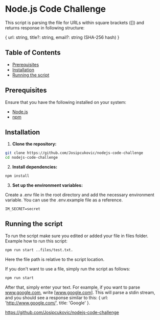 # Node.js Code Challenge

This script is parsing the file for URLs within square brackets ([]) and returns response in following structure:

{
url: string,
title?: string,
email?: string (SHA-256 hash)
}

## Table of Contents

- [Prerequisites](#prerequisites)
- [Installation](#installation)
- [Running the script](#running-the-script)

## Prerequisites

Ensure that you have the following installed on your system:

- [Node.js](https://nodejs.org/)
- [npm](https://www.npmjs.com/)

## Installation

1. **Clone the repository:**

```bash
git clone https://github.com/Josipcukovic/nodejs-code-challenge
cd nodejs-code-challenge
```

2. **Install dependencies:**

```bash
npm install
```

3. **Set up the environment variables:**

Create a .env file in the root directory and add the necessary environment variable. You can use the .env.example file as a reference.

```
IM_SECRET=secret
```

## Running the script

To run the script make sure you edited or added your file in files folder. Example how to run this script:

```bash
npm run start ..files/test.txt.
```

Here the file path is relative to the script location.

If you don't want to use a file, simply run the script as follows:

```bash
npm run start
```

After that, simply enter your text. For example, if you want to parse www.google.com, write [www.google.com]. This will parse a stdin stream, and you should see a response similar to this: { url: 'http://www.google.com/', title: 'Google' }.

https://github.com/Josipcukovic/nodejs-code-challenge
